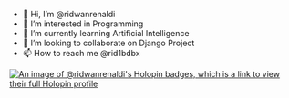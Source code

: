 - 👋 Hi, I’m @ridwanrenaldi
- 👀 I’m interested in Programming
- 🌱 I’m currently learning Artificial Intelligence
- 💞️ I’m looking to collaborate on Django Project
- 📫 How to reach me @rid1bdbx


[![An image of @ridwanrenaldi's Holopin badges, which is a link to view their full Holopin profile](https://holopin.me/ridwanrenaldi)](https://holopin.io/@ridwanrenaldi)

<!---
ridwanrenaldi/ridwanrenaldi is a ✨ special ✨ repository because its `README.md` (this file) appears on your GitHub profile.
You can click the Preview link to take a look at your changes.
--->
